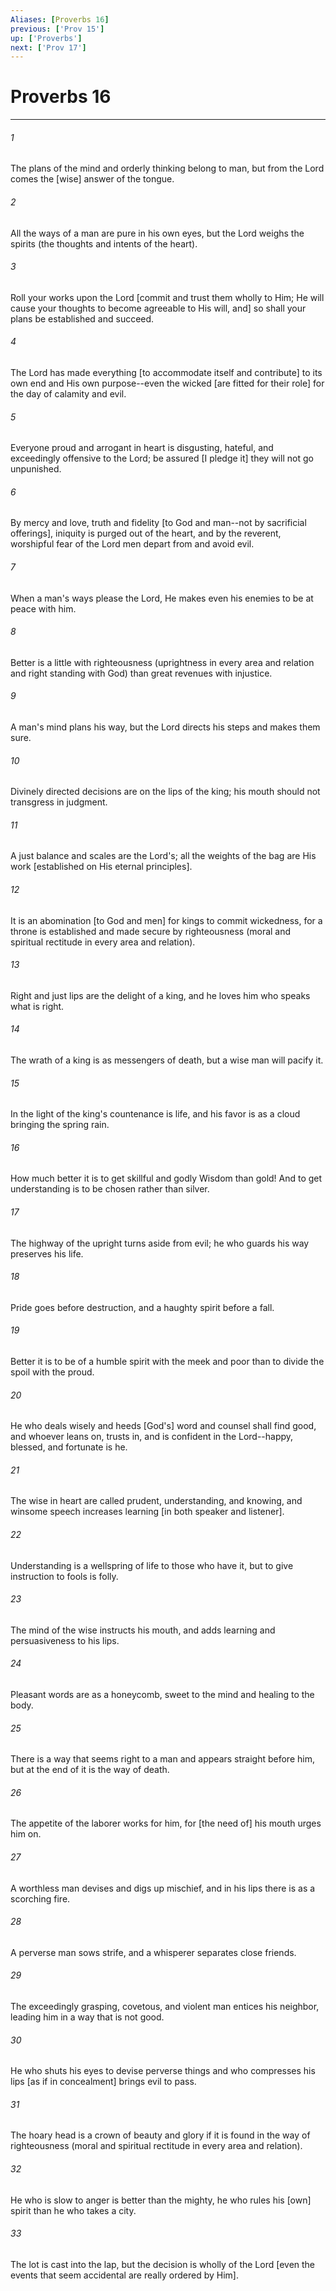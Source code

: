 ```yaml
---
Aliases: [Proverbs 16]
previous: ['Prov 15']
up: ['Proverbs']
next: ['Prov 17']
---
```

# Proverbs 16

***














###### 1 






The plans of the mind and orderly thinking belong to man, but from the Lord comes the [wise] answer of the tongue. 













###### 2 






All the ways of a man are pure in his own eyes, but the Lord weighs the spirits (the thoughts and intents of the heart). 













###### 3 






Roll your works upon the Lord [commit and trust them wholly to Him; He will cause your thoughts to become agreeable to His will, and] so shall your plans be established and succeed. 













###### 4 






The Lord has made everything [to accommodate itself and contribute] to its own end and His own purpose--even the wicked [are fitted for their role] for the day of calamity and evil. 













###### 5 






Everyone proud and arrogant in heart is disgusting, hateful, and exceedingly offensive to the Lord; be assured [I pledge it] they will not go unpunished. 













###### 6 






By mercy and love, truth and fidelity [to God and man--not by sacrificial offerings], iniquity is purged out of the heart, and by the reverent, worshipful fear of the Lord men depart from and avoid evil. 













###### 7 






When a man's ways please the Lord, He makes even his enemies to be at peace with him. 













###### 8 






Better is a little with righteousness (uprightness in every area and relation and right standing with God) than great revenues with injustice. 













###### 9 






A man's mind plans his way, but the Lord directs his steps and makes them sure. 













###### 10 






Divinely directed decisions are on the lips of the king; his mouth should not transgress in judgment. 













###### 11 






A just balance and scales are the Lord's; all the weights of the bag are His work [established on His eternal principles]. 













###### 12 






It is an abomination [to God and men] for kings to commit wickedness, for a throne is established and made secure by righteousness (moral and spiritual rectitude in every area and relation). 













###### 13 






Right and just lips are the delight of a king, and he loves him who speaks what is right. 













###### 14 






The wrath of a king is as messengers of death, but a wise man will pacify it. 













###### 15 






In the light of the king's countenance is life, and his favor is as a cloud bringing the spring rain. 













###### 16 






How much better it is to get skillful and godly Wisdom than gold! And to get understanding is to be chosen rather than silver. 













###### 17 






The highway of the upright turns aside from evil; he who guards his way preserves his life. 













###### 18 






Pride goes before destruction, and a haughty spirit before a fall. 













###### 19 






Better it is to be of a humble spirit with the meek and poor than to divide the spoil with the proud. 













###### 20 






He who deals wisely and heeds [God's] word and counsel shall find good, and whoever leans on, trusts in, and is confident in the Lord--happy, blessed, and fortunate is he. 













###### 21 






The wise in heart are called prudent, understanding, and knowing, and winsome speech increases learning [in both speaker and listener]. 













###### 22 






Understanding is a wellspring of life to those who have it, but to give instruction to fools is folly. 













###### 23 






The mind of the wise instructs his mouth, and adds learning and persuasiveness to his lips. 













###### 24 






Pleasant words are as a honeycomb, sweet to the mind and healing to the body. 













###### 25 






There is a way that seems right to a man and appears straight before him, but at the end of it is the way of death. 













###### 26 






The appetite of the laborer works for him, for [the need of] his mouth urges him on. 













###### 27 






A worthless man devises and digs up mischief, and in his lips there is as a scorching fire. 













###### 28 






A perverse man sows strife, and a whisperer separates close friends. 













###### 29 






The exceedingly grasping, covetous, and violent man entices his neighbor, leading him in a way that is not good. 













###### 30 






He who shuts his eyes to devise perverse things and who compresses his lips [as if in concealment] brings evil to pass. 













###### 31 






The hoary head is a crown of beauty and glory if it is found in the way of righteousness (moral and spiritual rectitude in every area and relation). 













###### 32 






He who is slow to anger is better than the mighty, he who rules his [own] spirit than he who takes a city. 













###### 33 






The lot is cast into the lap, but the decision is wholly of the Lord [even the events that seem accidental are really ordered by Him].
